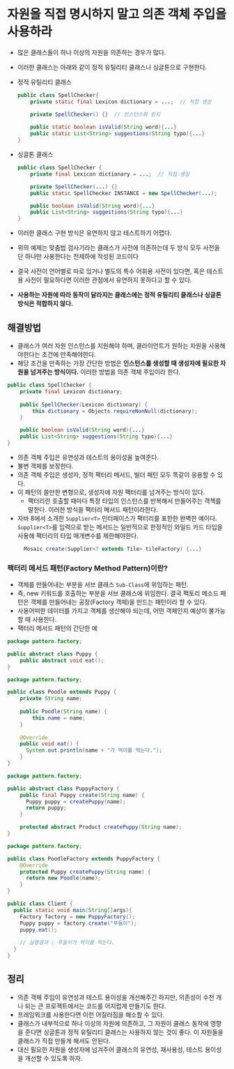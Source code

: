 # 자원을 직접 명시하지 말고 의존 객체 주입을 사용하라

* 많은 클래스들이 하나 이상의 자원을 의존하는 경우가 많다.
* 이러한 클래스는 아래와 같이 정적 유틸리티 클래스나 싱글톤으로 구현한다.
* 정적 유틸리티 클래스
    ```java
    public class SpellChecker{
        private static final Lexicon dictionary = ...;  // 직접 생성
  
        private SpellChecker() {}  // 인스턴스화 방지
        
        public static boolean isValid(String word){...}
        public static List<String> suggestions(String typo){...}
    }
    ```
  
* 싱글톤 클래스
    ```java
    public class SpellChecker {
        private final Lexicon dictionary = ...;  // 직접 생성
  
        private SpellChecker(...) {}
        public static SpellChecker INSTANCE = new SpellChecker(...);
  
        public boolean isValid(String word){...}
        public List<String> suggestions(String typo){...}
    }
    ```
  
* 이러한 클래스 구현 방식은 유연하지 않고 테스트하기 어렵다.
* 위의 예제는 맞춤법 검사기라는 클래스가 사전에 의존하는데 두 방식 모두 사전을 단 하나만 사용한다는 전제하에 작성된 코드이다
* 결국 사전이 언어별로 따로 있거나 별도의 특수 어휘용 사전이 있다면, 혹은 테스트용 사전이 필요하다면 이러한 관점에서 유연하지
  못하다고 할 수 있다.
* **사용하는 자원에 따라 동작이 달라지는 클래스에는 정적 유틸리티 클래스나 싱글톤 방식은 적합하지 않다.**

## 해결방법

* 클래스가 여러 자원 인스턴스를 지원해야 하며, 클라이언트가 원하는 자원을 사용해야한다는 조건에 만족해야한다.
* 해당 조건을 만족하는 가장 간단한 방법은 **인스턴스를 생성할 때 생성자에 필요한 자원을 넘겨주는 방식이다.**
  이러한 방법을 의존 객체 주입이라 한다.

```java
public class SpellChecker {
    private final Lexicon dictionary;
    
    public SpellChecker(Lexicon dictionary) {
        this.dictionary = Objects.requireNonNull(dictionary);
    }

    public boolean isValid(String word){...}
    public List<String> suggestions(String typo){...}
}
```

* 의존 객체 주입은 유연성과 테스트의 용이성을 높여준다.
* 불변 객체를 보장한다.
* 의존 객체 주입은 생성자, 정적 팩터리 메서드, 빌더 패턴 모두 똑같이 응용할 수 있다.
* 이 패턴의 쓸만한 변형으로, 생성자에 자원 팩터리를 넘겨주는 방식이 있다.
  * 팩터리란 호출할 때마다 특정 타입의 인스턴스를 반복해서 만들어주는 객첵를 말한다. 이러한 방식을 팩터리 메서드 패턴이라한다.
* 자바 8에서 소개한 ```Supplier<T>``` 인터페이스가 팩터리를 표한한 완벽한 예이다. ```Supplier<T>```를 입력으로 받는 메서드는
  일반적으로 한정적인 와일드 카드 타입을 사용해 팩터리의 타입 매개변수를 제한해야한다. 
  ```java
    Mosaic create(Supplier<? extends Tile> tileFactory) {...}
  ```

### 팩터리 메서드 패턴(Factory Method Pattern)이란?

* 객체를 만들어내는 부분을 서브 클래스 ```Sub-Class```에 위임하는 패턴.
* 즉, new 키워드를 호출하는 부분을 서브 클래스에 위임한다. 
  결국 팩토리 메소드 패턴은 객체를 만들어내는 공장(Factory 객체)을 만드는 패턴이라 할 수 있다.
* 사용어떠한 데이터를 가지고 객체를 생산해야 되는데, 어떤 객체인지 예상이 불가능할 때 사용한다.
* 팩터리 메서드 패턴의 간단한 예

```java
package pattern.factory;

public abstract class Puppy {
	public abstract void eat();
}
```
```java
package pattern.factory;

public class Poodle extends Puppy {
    private String name;
    
    public Poodle(String name) {
        this.name = name;
    }
    
    @Override
    public void eat() {
      System.out.println(name + "가 먹이를 먹는다.");
    }
}
```
```java
package pattern.factory;

public abstract class PuppyFactory {
    public final Puppy create(String name) {
      Puppy puppy = createPuppy(name);
      return puppy;
    }

    protected abstract Product createPuppy(String name);
}
```
````java
package pattern.factory;

public class PoodleFactory extends PuppyFactory {
    @Override
    protected Puppy createPuppy(String name) {
      return new Poodle(name);
    }
}
````
````java
public class Client {
  public static void main(String[]args){
    Factory factory = new PuppyFactory();
    Puppy puppy = factory.create("푸들이");
    puppy.eat();  
    
    // 실행결과 : 푸들이가 먹이를 먹는다.
  }
}
````

## 정리

* 의존 객체 주입이 유연성과 테스트 용이성을 개선해주긴 하지만, 의존성이 수천 개나 되는 큰 프로젝트에서는 코드를 어지럽게 만들기도
  한다.
* 프레임워크를 사용한다면 이런 어질러짐을 해소할 수 있다.
* 클래스가 내부적으로 하나 이상의 자원에 의존하고, 그 자원이 클래스 동작에 영향을 준다면 싱글톤과 정적 유틸리티 클래스는 
  사용하지 않는 것이 좋다. 이 자원들을 클래스가 직접 만들게 해서도 안된다.
* 대신 필요한 자원을 생성자에 넘겨주어 클래스의 유연성, 재사용성, 테스트 용이성을 개선할 수 있도록 하자.